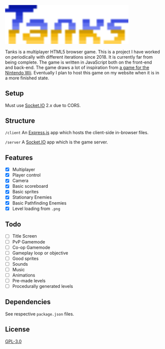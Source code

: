 <img src="./client/res/logo.svg" width="400px">

Tanks is a multiplayer HTML5 browser game. This is a project I have worked on periodically with different iterations since 2018. It is currently far from being complete. The game is written in JavaScript both on the front-end and back-end. The game draws a lot of inspiration from [a game for the Nintendo Wii][tanks]. Eventually I plan to host this game on my website when it is in a more finished state.

## Setup
Must use [Socket.IO][socketio] 2.x due to CORS.

## Structure
`/client` An [Express.js][express] app which hosts the client-side in-browser files.

`/server` A [Socket.IO][socketio] app which is the game server.

## Features
- [x] Multiplayer
- [x] Player control
- [x] Camera
- [x] Basic scoreboard
- [x] Basic sprites
- [x] Stationary Enemies
- [x] Basic Pathfinding Enemies
- [x] Level loading from `.png`

## Todo
- [ ] Title Screen
- [ ] PvP Gamemode
- [ ] Co-op Gamemode
- [ ] Gameplay loop or objective
- [ ] Good sprites
- [ ] Sounds
- [ ] Music
- [ ] Animations
- [ ] Pre-made levels
- [ ] Procedurally generated levels 

## Dependencies
See respective `package.json` files.

## License
[GPL-3.0][License]

[express]: https://expressjs.com/
[socketio]: https://socket.io/
[tanks]: https://nintendo.fandom.com/wiki/Tanks!
[license]: https://choosealicense.com/licenses/gpl-3.0/
